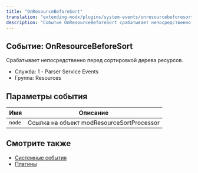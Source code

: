 ```yaml
---
title: "OnResourceBeforeSort"
translation: "extending-modx/plugins/system-events/onresourcebeforesort"
description: "Событие OnResourceBeforeSort срабатывает непосредственно перед сортировкой дерева ресурсов"
---
```


## Событие: OnResourceBeforeSort

Срабатывает непосредственно перед сортировкой дерева ресурсов.

- Служба: 1 - Parser Service Events
- Группа: Resources

## Параметры события

| Имя    | Описание                                            |
| ------ | --------------------------------------------------- |
| `node` | Ссылка на объект modResourceSortProcessor |

## Смотрите также

- [Системные события](extending-modx/plugins/system-events "Системные события")
- [Плагины](extending-modx/plugins "Плагины")